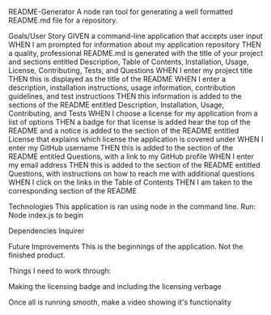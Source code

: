 README-Generator
A node ran tool for generating a well formatted README.md file for a repository.

Goals/User Story
GIVEN a command-line application that accepts user input WHEN I am prompted for information about my application repository THEN a quality, professional README.md is generated with the title of your project and sections entitled Description, Table of Contents, Installation, Usage, License, Contributing, Tests, and Questions WHEN I enter my project title THEN this is displayed as the title of the README WHEN I enter a description, installation instructions, usage information, contribution guidelines, and test instructions THEN this information is added to the sections of the README entitled Description, Installation, Usage, Contributing, and Tests WHEN I choose a license for my application from a list of options THEN a badge for that license is added hear the top of the README and a notice is added to the section of the README entitled License that explains which license the application is covered under WHEN I enter my GitHub username THEN this is added to the section of the README entitled Questions, with a link to my GitHub profile WHEN I enter my email address THEN this is added to the section of the README entitled Questions, with instructions on how to reach me with additional questions WHEN I click on the links in the Table of Contents THEN I am taken to the corresponding section of the README

Technologies
This application is ran using node in the command line. Run: Node index.js to begin

Dependencies
Inquirer

Future Improvements
This is the beginnings of the application. Not the finished product.

Things I need to work through:

Making the licensing badge and including the licensing verbage

Once all is running smooth, make a video showing it's functionality